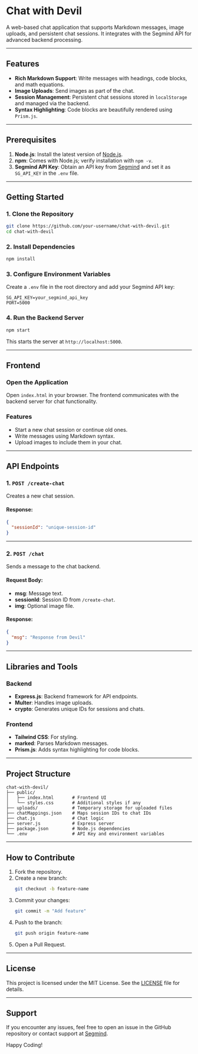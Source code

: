 


# Chat with Devil

A web-based chat application that supports Markdown messages, image uploads, and persistent chat sessions. It integrates with the Segmind API for advanced backend processing.

---

## Features

- **Rich Markdown Support**: Write messages with headings, code blocks, and math equations.
- **Image Uploads**: Send images as part of the chat.
- **Session Management**: Persistent chat sessions stored in `localStorage` and managed via the backend.
- **Syntax Highlighting**: Code blocks are beautifully rendered using `Prism.js`.

---

## Prerequisites

1. **Node.js**: Install the latest version of [Node.js](https://nodejs.org/).
2. **npm**: Comes with Node.js; verify installation with `npm -v`.
3. **Segmind API Key**: Obtain an API key from [Segmind](https://segmind.com) and set it as `SG_API_KEY` in the `.env` file.

---

## Getting Started

### 1. Clone the Repository
```bash
git clone https://github.com/your-username/chat-with-devil.git
cd chat-with-devil
```

### 2. Install Dependencies
```bash
npm install
```

### 3. Configure Environment Variables
Create a `.env` file in the root directory and add your Segmind API key:
```
SG_API_KEY=your_segmind_api_key
PORT=5000
```

### 4. Run the Backend Server
```bash
npm start
```
This starts the server at `http://localhost:5000`.

---

## Frontend

### Open the Application
Open `index.html` in your browser. The frontend communicates with the backend server for chat functionality.

### Features
- Start a new chat session or continue old ones.
- Write messages using Markdown syntax.
- Upload images to include them in your chat.

---

## API Endpoints

### 1. `POST /create-chat`
Creates a new chat session.

#### Response:
```json
{
  "sessionId": "unique-session-id"
}
```

---

### 2. `POST /chat`
Sends a message to the chat backend.

#### Request Body:
- **msg**: Message text.
- **sessionId**: Session ID from `/create-chat`.
- **img**: Optional image file.

#### Response:
```json
{
  "msg": "Response from Devil"
}
```

---

## Libraries and Tools

### Backend
- **Express.js**: Backend framework for API endpoints.
- **Multer**: Handles image uploads.
- **crypto**: Generates unique IDs for sessions and chats.

### Frontend
- **Tailwind CSS**: For styling.
- **marked**: Parses Markdown messages.
- **Prism.js**: Adds syntax highlighting for code blocks.

---

## Project Structure

```
chat-with-devil/
├── public/
│   ├── index.html       # Frontend UI
│   └── styles.css       # Additional styles if any
├── uploads/             # Temporary storage for uploaded files
├── chatMappings.json    # Maps session IDs to chat IDs
├── chat.js              # Chat logic
├── server.js            # Express server
├── package.json         # Node.js dependencies
└── .env                 # API Key and environment variables
```

---

## How to Contribute

1. Fork the repository.
2. Create a new branch:
   ```bash
   git checkout -b feature-name
   ```
3. Commit your changes:
   ```bash
   git commit -m "Add feature"
   ```
4. Push to the branch:
   ```bash
   git push origin feature-name
   ```
5. Open a Pull Request.

---

## License

This project is licensed under the MIT License. See the [LICENSE](LICENSE) file for details.

---

## Support

If you encounter any issues, feel free to open an issue in the GitHub repository or contact support at [Segmind](https://segmind.com).

Happy Coding!
```



